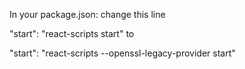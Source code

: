 In your package.json: change this line

"start": "react-scripts start"
to

"start": "react-scripts --openssl-legacy-provider start"